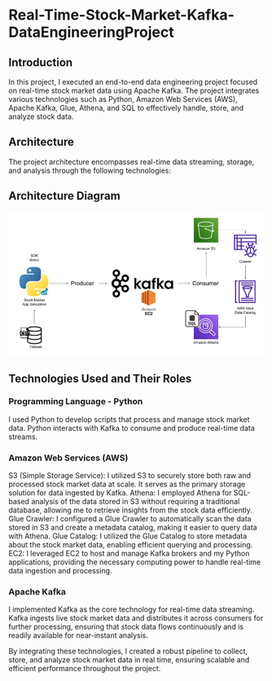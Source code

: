 # Real-Time-Stock-Market-Kafka-DataEngineeringProject
## Introduction
In this project, I executed an end-to-end data engineering project focused on real-time stock market data using Apache Kafka. The project integrates various technologies such as Python, Amazon Web Services (AWS), Apache Kafka, Glue, Athena, and SQL to effectively handle, store, and analyze stock data.

## Architecture
The project architecture encompasses real-time data streaming, storage, and analysis through the following technologies:
## Architecture Diagram
<img src="Architecture.jpg">

## Technologies Used and Their Roles
### Programming Language - Python
I used Python to develop scripts that process and manage stock market data. Python interacts with Kafka to consume and produce real-time data streams.

### Amazon Web Services (AWS)

S3 (Simple Storage Service): I utilized S3 to securely store both raw and processed stock market data at scale. It serves as the primary storage solution for data ingested by Kafka.
Athena: I employed Athena for SQL-based analysis of the data stored in S3 without requiring a traditional database, allowing me to retrieve insights from the stock data efficiently.
Glue Crawler: I configured a Glue Crawler to automatically scan the data stored in S3 and create a metadata catalog, making it easier to query data with Athena.
Glue Catalog: I utilized the Glue Catalog to store metadata about the stock market data, enabling efficient querying and processing.
EC2: I leveraged EC2 to host and manage Kafka brokers and my Python applications, providing the necessary computing power to handle real-time data ingestion and processing.
### Apache Kafka
I implemented Kafka as the core technology for real-time data streaming. Kafka ingests live stock market data and distributes it across consumers for further processing, ensuring that stock data flows continuously and is readily available for near-instant analysis.

By integrating these technologies, I created a robust pipeline to collect, store, and analyze stock market data in real time, ensuring scalable and efficient performance throughout the project.
